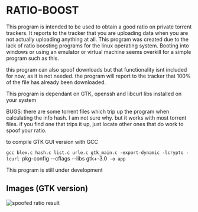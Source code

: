 # RATIO-BOOST

This program is intended to be used to obtain a good ratio on private torrent trackers.
It reports to the tracker that you are uploading data when you are not actually uploading anything at all.
This program was created due to the lack of ratio boosting programs for the linux operating system. Booting into windows or using
an emulator or virtual machine seems overkill for a simple program such as this.

this program can also spoof downloads but that functionality isnt included for now, as it is not needed. the program will report to the tracker
that 100% of the file has already been downloaded.

This program is dependant on GTK, openssh and libcurl libs installed on your system

BUGS:
there are some torrent files which trip up the program when calculating the info hash. I am not sure why. but it works with most torrent files.
if you find one that trips it up, just locate other ones that do work to spoof your ratio.

to compile GTK GUI version with GCC

`gcc blex.c hash.c list.c urle.c gtk_main.c -export-dynamic -lcrypto -lcurl `pkg-config --cflags --libs gtk+-3.0` -o app`

This program is still under development

## Images (GTK version)
![spoofed ratio result](https://imgur.com/ApvQTT2)



